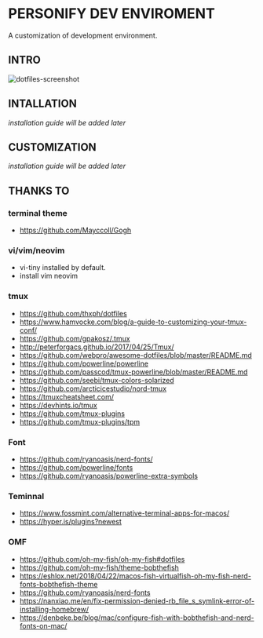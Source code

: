 # PERSONIFY DEV ENVIROMENT
A customization of development environment.

## INTRO
![dotfiles-screenshot](https://user-images.githubusercontent.com/58973699/80859336-2f96aa00-8c8a-11ea-93f7-780e3be8117a.jpg)

## INTALLATION
*installation guide will be added later*

## CUSTOMIZATION
*installation guide will be added later*

## THANKS TO
### terminal theme
* https://github.com/Mayccoll/Gogh

### vi/vim/neovim
* vi-tiny installed by default.
* install vim neovim

### tmux
* https://github.com/thxph/dotfiles
* https://www.hamvocke.com/blog/a-guide-to-customizing-your-tmux-conf/
* https://github.com/gpakosz/.tmux
* http://peterforgacs.github.io/2017/04/25/Tmux/
* https://github.com/webpro/awesome-dotfiles/blob/master/README.md
* https://github.com/powerline/powerline
* https://github.com/passcod/tmux-powerline/blob/master/README.md
* https://github.com/seebi/tmux-colors-solarized
* https://github.com/arcticicestudio/nord-tmux
* https://tmuxcheatsheet.com/
* https://devhints.io/tmux
* https://github.com/tmux-plugins
* https://github.com/tmux-plugins/tpm

### Font
* https://github.com/ryanoasis/nerd-fonts/
* https://github.com/powerline/fonts
* https://github.com/ryanoasis/powerline-extra-symbols

### Teminnal 
* https://www.fossmint.com/alternative-terminal-apps-for-macos/
* https://hyper.is/plugins?newest

### OMF
* https://github.com/oh-my-fish/oh-my-fish#dotfiles
* https://github.com/oh-my-fish/theme-bobthefish
* https://eshlox.net/2018/04/22/macos-fish-virtualfish-oh-my-fish-nerd-fonts-bobthefish-theme
* https://github.com/ryanoasis/nerd-fonts
* https://nanxiao.me/en/fix-permission-denied-rb_file_s_symlink-error-of-installing-homebrew/
* https://denbeke.be/blog/mac/configure-fish-with-bobthefish-and-nerd-fonts-on-mac/
